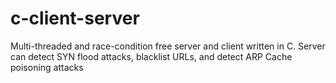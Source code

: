 # c-client-server

Multi-threaded and race-condition free server and client written in C. Server can detect SYN flood attacks, blacklist URLs, and detect ARP Cache poisoning attacks
